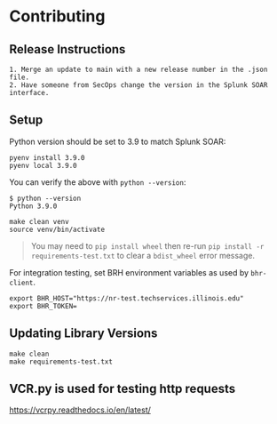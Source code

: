 # Contributing

## Release Instructions
    1. Merge an update to main with a new release number in the .json file. 
    2. Have someone from SecOps change the version in the Splunk SOAR interface.

## Setup

Python version should be set to 3.9 to match Splunk SOAR:

```shell
pyenv install 3.9.0
pyenv local 3.9.0
```

You can verify the above with `python --version`:
```
$ python --version
Python 3.9.0
```

```shell
make clean venv
source venv/bin/activate
```

> You may need to `pip install wheel` then re-run
> `pip install -r requirements-test.txt` to clear a `bdist_wheel` error message.

For integration testing, set BRH environment variables as used by `bhr-client`.

```shell
export BHR_HOST="https://nr-test.techservices.illinois.edu"
export BHR_TOKEN=
```

## Updating Library Versions

```shell
make clean
make requirements-test.txt
```

## VCR.py is used for testing http requests 
https://vcrpy.readthedocs.io/en/latest/
